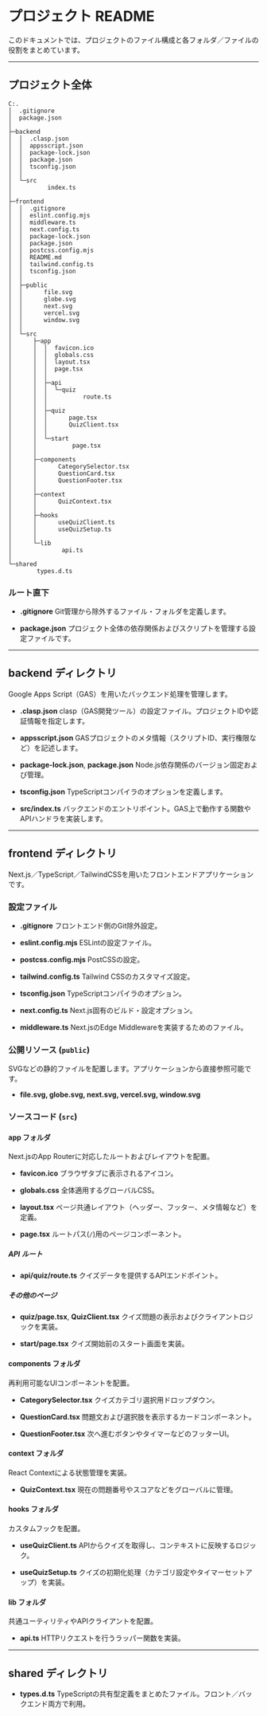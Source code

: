 # プロジェクト README

このドキュメントでは、プロジェクトのファイル構成と各フォルダ／ファイルの役割をまとめています。

---

## プロジェクト全体

```
C:.
│  .gitignore
│  package.json
│
├─backend
│  │  .clasp.json
│  │  appsscript.json
│  │  package-lock.json
│  │  package.json
│  │  tsconfig.json
│  │
│  └─src
│          index.ts
│
├─frontend
│  │  .gitignore
│  │  eslint.config.mjs
│  │  middleware.ts
│  │  next.config.ts
│  │  package-lock.json
│  │  package.json
│  │  postcss.config.mjs
│  │  README.md
│  │  tailwind.config.ts
│  │  tsconfig.json
│  │
│  ├─public
│  │      file.svg
│  │      globe.svg
│  │      next.svg
│  │      vercel.svg
│  │      window.svg
│  │
│  └─src
│      ├─app
│      │  │  favicon.ico
│      │  │  globals.css
│      │  │  layout.tsx
│      │  │  page.tsx
│      │  │
│      │  ├─api
│      │  │  └─quiz
│      │  │          route.ts
│      │  │
│      │  ├─quiz
│      │  │      page.tsx
│      │  │      QuizClient.tsx
│      │  │
│      │  └─start
│      │          page.tsx
│      │
│      ├─components
│      │      CategorySelector.tsx
│      │      QuestionCard.tsx
│      │      QuestionFooter.tsx
│      │
│      ├─context
│      │      QuizContext.tsx
│      │
│      ├─hooks
│      │      useQuizClient.ts
│      │      useQuizSetup.ts
│      │
│      └─lib
│              api.ts
│
└─shared
        types.d.ts
```

### ルート直下

* **.gitignore**
  Git管理から除外するファイル・フォルダを定義します。

* **package.json**
  プロジェクト全体の依存関係およびスクリプトを管理する設定ファイルです。

---

## backend ディレクトリ

Google Apps Script（GAS）を用いたバックエンド処理を管理します。

* **.clasp.json**
  clasp（GAS開発ツール）の設定ファイル。プロジェクトIDや認証情報を指定します。

* **appsscript.json**
  GASプロジェクトのメタ情報（スクリプトID、実行権限など）を記述します。

* **package-lock.json**, **package.json**
  Node.js依存関係のバージョン固定および管理。

* **tsconfig.json**
  TypeScriptコンパイラのオプションを定義します。

* **src/index.ts**
  バックエンドのエントリポイント。GAS上で動作する関数やAPIハンドラを実装します。

---

## frontend ディレクトリ

Next.js／TypeScript／TailwindCSSを用いたフロントエンドアプリケーションです。

### 設定ファイル

* **.gitignore**
  フロントエンド側のGit除外設定。

* **eslint.config.mjs**
  ESLintの設定ファイル。

* **postcss.config.mjs**
  PostCSSの設定。

* **tailwind.config.ts**
  Tailwind CSSのカスタマイズ設定。

* **tsconfig.json**
  TypeScriptコンパイラのオプション。

* **next.config.ts**
  Next.js固有のビルド・設定オプション。

* **middleware.ts**
  Next.jsのEdge Middlewareを実装するためのファイル。

### 公開リソース (`public`)

SVGなどの静的ファイルを配置します。アプリケーションから直接参照可能です。

* **file.svg, globe.svg, next.svg, vercel.svg, window\.svg**

### ソースコード (`src`)

#### app フォルダ

Next.jsのApp Routerに対応したルートおよびレイアウトを配置。

* **favicon.ico**
  ブラウザタブに表示されるアイコン。

* **globals.css**
  全体適用するグローバルCSS。

* **layout.tsx**
  ページ共通レイアウト（ヘッダー、フッター、メタ情報など）を定義。

* **page.tsx**
  ルートパス(`/`)用のページコンポーネント。

##### API ルート

* **api/quiz/route.ts**
  クイズデータを提供するAPIエンドポイント。

##### その他のページ

* **quiz/page.tsx**, **QuizClient.tsx**
  クイズ問題の表示およびクライアントロジックを実装。

* **start/page.tsx**
  クイズ開始前のスタート画面を実装。

#### components フォルダ

再利用可能なUIコンポーネントを配置。

* **CategorySelector.tsx**
  クイズカテゴリ選択用ドロップダウン。

* **QuestionCard.tsx**
  問題文および選択肢を表示するカードコンポーネント。

* **QuestionFooter.tsx**
  次へ進むボタンやタイマーなどのフッターUI。

#### context フォルダ

React Contextによる状態管理を実装。

* **QuizContext.tsx**
  現在の問題番号やスコアなどをグローバルに管理。

#### hooks フォルダ

カスタムフックを配置。

* **useQuizClient.ts**
  APIからクイズを取得し、コンテキストに反映するロジック。

* **useQuizSetup.ts**
  クイズの初期化処理（カテゴリ設定やタイマーセットアップ）を実装。

#### lib フォルダ

共通ユーティリティやAPIクライアントを配置。

* **api.ts**
  HTTPリクエストを行うラッパー関数を実装。

---

## shared ディレクトリ

* **types.d.ts**
  TypeScriptの共有型定義をまとめたファイル。フロント／バックエンド両方で利用。

